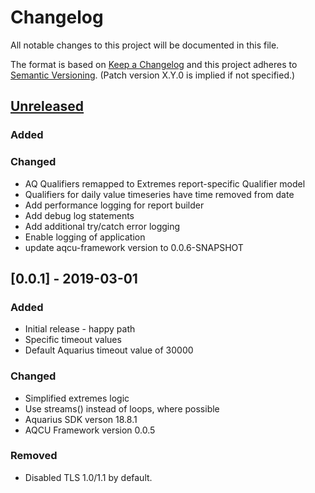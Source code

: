 # Changelog
All notable changes to this project will be documented in this file.

The format is based on [Keep a Changelog](http://keepachangelog.com/en/1.0.0/)
and this project adheres to [Semantic Versioning](http://semver.org/spec/v2.0.0.html). (Patch version X.Y.0 is implied if not specified.)

## [Unreleased]
### Added

### Changed
- AQ Qualifiers remapped to Extremes report-specific Qualifier model
- Qualifiers for daily value timeseries have time removed from date
- Add performance logging for report builder
- Add debug log statements
- Add additional try/catch error logging
- Enable logging of application
- update aqcu-framework version to 0.0.6-SNAPSHOT

## [0.0.1] - 2019-03-01
### Added
- Initial release - happy path
- Specific timeout values
- Default Aquarius timeout value of 30000

### Changed
- Simplified extremes logic
- Use streams() instead of loops, where possible
- Aquarius SDK verson 18.8.1
- AQCU Framework version 0.0.5

### Removed
- Disabled TLS 1.0/1.1 by default.

[Unreleased]: https://github.com/USGS-CIDA/aqcu-ext-report/compare/aqcu-ext-report-0.0.1...master